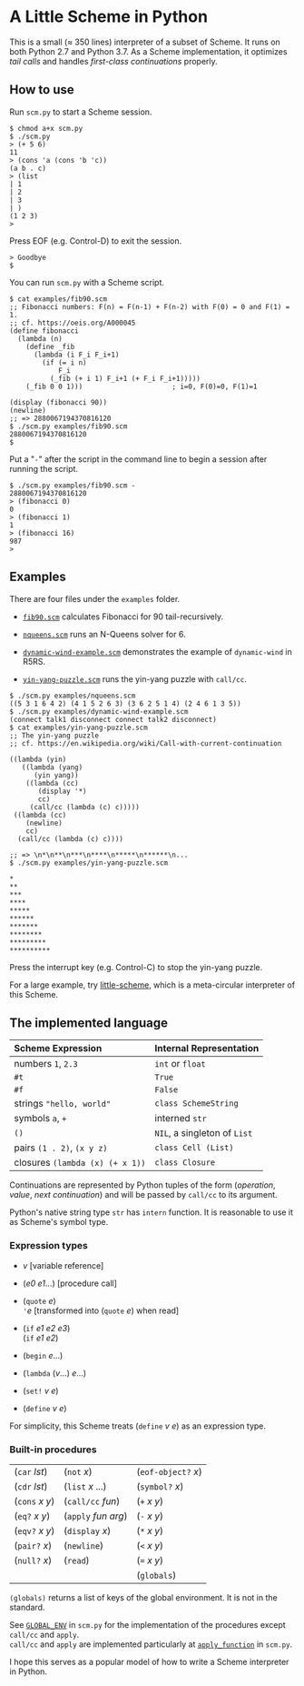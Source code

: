 # A Little Scheme in Python

This is a small (≈ 350 lines) interpreter of a subset of Scheme.
It runs on both Python 2.7 and Python 3.7.
As a Scheme implementation, 
it optimizes _tail calls_ and handles _first-class continuations_ properly.


## How to use

Run `scm.py` to start a Scheme session.

```
$ chmod a+x scm.py
$ ./scm.py
> (+ 5 6)
11
> (cons 'a (cons 'b 'c))
(a b . c)
> (list
| 1
| 2
| 3
| )
(1 2 3)
> 
```

Press EOF (e.g. Control-D) to exit the session.

```
> Goodbye
$ 
```

You can run `scm.py` with a Scheme script.

```
$ cat examples/fib90.scm
;; Fibonacci numbers: F(n) = F(n-1) + F(n-2) with F(0) = 0 and F(1) = 1. 
;; cf. https://oeis.org/A000045
(define fibonacci
  (lambda (n)
    (define _fib
      (lambda (i F_i F_i+1)
        (if (= i n)
            F_i
          (_fib (+ i 1) F_i+1 (+ F_i F_i+1)))))
    (_fib 0 0 1)))                      ; i=0, F(0)=0, F(1)=1

(display (fibonacci 90))
(newline)
;; => 2880067194370816120
$ ./scm.py examples/fib90.scm
2880067194370816120
$ 
```

Put a "`-`" after the script in the command line to begin a session 
after running the script.

```
$ ./scm.py examples/fib90.scm -
2880067194370816120
> (fibonacci 0)
0
> (fibonacci 1)
1
> (fibonacci 16)
987
> 
```


## Examples

There are four files under the `examples` folder.

- [`fib90.scm`](examples/fib90.scm)
  calculates Fibonacci for 90 tail-recursively.

- [`nqueens.scm`](examples/nqueens.scm)
  runs an N-Queens solver for 6.

- [`dynamic-wind-example.scm`](examples/dynamic-wind-example.scm)
  demonstrates the example of `dynamic-wind` in R5RS.

- [`yin-yang-puzzle.scm`](examples/yin-yang-puzzle.scm)
  runs the yin-yang puzzle with `call/cc`.

```
$ ./scm.py examples/nqueens.scm
((5 3 1 6 4 2) (4 1 5 2 6 3) (3 6 2 5 1 4) (2 4 6 1 3 5))
$ ./scm.py examples/dynamic-wind-example.scm 
(connect talk1 disconnect connect talk2 disconnect)
$ cat examples/yin-yang-puzzle.scm
;; The yin-yang puzzle 
;; cf. https://en.wikipedia.org/wiki/Call-with-current-continuation

((lambda (yin)
   ((lambda (yang)
      (yin yang))
    ((lambda (cc)
       (display '*)
       cc)
     (call/cc (lambda (c) c)))))
 ((lambda (cc)
    (newline)
    cc)
  (call/cc (lambda (c) c))))

;; => \n*\n**\n***\n****\n*****\n******\n...
$ ./scm.py examples/yin-yang-puzzle.scm

*
**
***
****
*****
******
*******
********
*********
**********
```

Press the interrupt key (e.g. Control-C) to stop the yin-yang puzzle.

For a large example, try
[little-scheme](https://github.com/nukata/little-scheme),
which is a meta-circular interpreter of this Scheme.


## The implemented language

| Scheme Expression                   | Internal Representation             |
|:------------------------------------|:------------------------------------|
| numbers `1`, `2.3`                  | `int` or `float`                    |
| `#t`                                | `True`                              |
| `#f`                                | `False`                             |
| strings `"hello, world"`            | `class SchemeString`                |
| symbols `a`, `+`                    | interned `str`                      |
| `()`                                | `NIL`, a singleton of `List`        |
| pairs `(1 . 2)`, `(x y z)`          | `class Cell (List)`                 |
| closures `(lambda (x) (+ x 1))`     | `class Closure`                     |

Continuations are represented by Python tuples of the form
(_operation_, _value_, _next continuation_)
and will be passed by `call/cc` to its argument.

Python's native string type `str` has `intern` function.
It is reasonable to use it as Scheme's symbol type.


### Expression types

- _v_  [variable reference]

- (_e0_ _e1_...)  [procedure call]

- (`quote` _e_)  
  `'`_e_ [transformed into (`quote` _e_) when read]

- (`if` _e1_ _e2_ _e3_)  
  (`if` _e1_ _e2_)

- (`begin` _e_...)

- (`lambda` (_v_...) _e_...)

- (`set!` _v_ _e_)

- (`define` _v_ _e_)

For simplicity, this Scheme treats (`define` _v_ _e_) as an expression type.


### Built-in procedures

|                      |                       |                     |
|:---------------------|:----------------------|:--------------------|
| (`car` _lst_)        | (`not` _x_)           | (`eof-object?` _x_) |
| (`cdr` _lst_)        | (`list` _x_ ...)      | (`symbol?` _x_)     |
| (`cons` _x_ _y_)     | (`call/cc` _fun_)     | (`+` _x_ _y_)       |
| (`eq?` _x_ _y_)      | (`apply` _fun_ _arg_) | (`-` _x_ _y_)       |
| (`eqv?` _x_ _y_)     | (`display` _x_)       | (`*` _x_ _y_)       |
| (`pair?` _x_)        | (`newline`)           | (`<` _x_ _y_)       |
| (`null?` _x_)        | (`read`)              | (`=` _x_ _y_)       |
|                      |                       | (`globals`)         |

`(globals)` returns a list of keys of the global environment.
It is not in the standard.

See [`GLOBAL_ENV`](scm.py#L108-L134)
in `scm.py` for the implementation of the procedures
except `call/cc` and `apply`.  
`call/cc` and `apply` are implemented particularly at 
[`apply_function`](scm.py#L205-L225) in `scm.py`.

I hope this serves as a popular model of how to write a Scheme interpreter
in Python.

